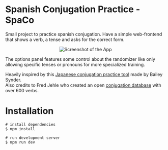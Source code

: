 # Spanish Conjugation Practice - SpaCo

Small project to practice spanish conjugation. 
Have a simple web-frontend that shows a verb, a tense and asks for the correct form.

<p style="text-align:center">
<img alt="Screenshot of the App" src="https://github.com/user-attachments/assets/5c77f963-36cd-41a3-8077-96647c6de0e7" />
</p>

The options panel features some control about the randomizer like only allowing specific tenses or pronouns for more specialized training.

Heavily inspired by this [Japanese conjugation practice tool](https://github.com/baileysnyder/japanese-conjugation) made by Bailey Synder.  
Also credits to Fred Jehle who created an open [conjugation database](https://github.com/ghidinelli/fred-jehle-spanish-verbs) with over 600 verbs.

# Installation

```
# install dependencies
$ npm install

# run development server
$ npm run dev
```
